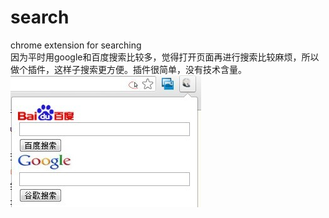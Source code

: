 search
======

chrome extension for searching
<br/>
因为平时用google和百度搜索比较多，觉得打开页面再进行搜索比较麻烦，所以做个插件，这样子搜索更方便。插件很简单，没有技术含量。
<br />
<img src="https://github.com/JoyHo/search/blob/master/extension_pic.jpg?raw=true" alt="extension" />
